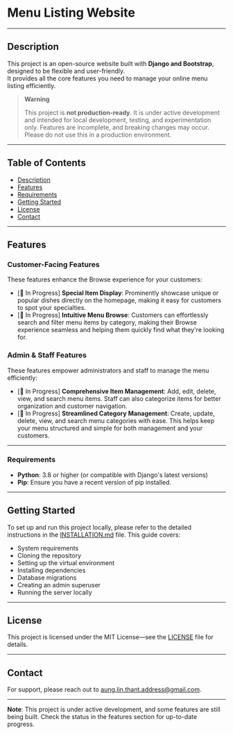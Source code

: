 # Menu Listing Website

---

## Description

This project is an open-source website built with **Django and Bootstrap**, designed to be flexible and user-friendly.  
It provides all the core features you need to manage your online menu listing efficiently.

> **Warning**
>
> This project is **not production-ready**. It is under active development and intended for local development, testing, and experimentation only. Features are incomplete, and breaking changes may occur. Please do not use this in a production environment.

---

## Table of Contents

- [Description](#description)
- [Features](#features)
- [Requirements](#requirements)
- [Getting Started](#getting-started)
- [License](#license)
- [Contact](#contact)

---

## Features

### Customer-Facing Features

These features enhance the Browse experience for your customers:

- [🚧 In Progress] **Special Item Display**: Prominently showcase unique or popular dishes directly on the homepage,
  making it easy for customers to spot your specialties.
- [🚧 In Progress] **Intuitive Menu Browse**: Customers can effortlessly search and filter menu items by category, making
  their Browse experience seamless and helping them quickly find what they're looking for.

### Admin & Staff Features

These features empower administrators and staff to manage the menu efficiently:

- [🚧 In Progress] **Comprehensive Item Management**: Add, edit, delete, view, and search menu items. Staff can also
  categorize items for better organization and customer navigation.
- [🚧 In Progress] **Streamlined Category Management**: Create, update, delete, view, and search menu categories with
  ease. This helps keep your menu structured and simple for both management and your customers.

---

### Requirements

* **Python**: 3.8 or higher (or compatible with Django's latest versions)
* **Pip**: Ensure you have a recent version of pip installed.

---

## Getting Started

To set up and run this project locally, please refer to the detailed instructions in the
[INSTALLATION.md](INSTALLATION.md) file. This guide covers:

* System requirements
* Cloning the repository
* Setting up the virtual environment
* Installing dependencies
* Database migrations
* Creating an admin superuser
* Running the server locally

---

## License

This project is licensed under the MIT License—see the [LICENSE](LICENSE) file for details.

---

## Contact

For support, please reach out to [aung.lin.thant.address@gmail.com](mailto:aung.lin.thant.address@gmail.com).

---

**Note**: This project is under active development, and some features are still being built. Check the status in the
features section for up-to-date progress.
